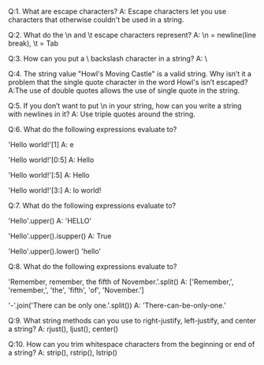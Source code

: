 Q:1. What are escape characters?
A: Escape characters let you use characters that otherwise couldn't be used in a string.

Q:2. What do the \n and \t escape characters represent?
A: \n = newline(line break), \t = Tab

Q:3. How can you put a \ backslash character in a string?
A: \\

Q:4. The string value "Howl's Moving Castle" is a valid string. Why isn’t it a problem that the single quote character in the word Howl's isn’t escaped?
A:The use of double quotes allows the use of single quote in the string.

Q:5. If you don’t want to put \n in your string, how can you write a string with newlines in it?
A: Use triple quotes around the string.

Q:6. What do the following expressions evaluate to?

'Hello world!'[1]
A: e

'Hello world!'[0:5]
A: Hello

'Hello world!'[:5]
A: Hello

'Hello world!'[3:]
A: lo world!

Q:7. What do the following expressions evaluate to?

'Hello'.upper()
A: 'HELLO'

'Hello'.upper().isupper()
A: True

'Hello'.upper().lower()
'hello'

Q:8. What do the following expressions evaluate to?

'Remember, remember, the fifth of November.'.split()
A: ['Remember,', 'remember,', 'the', 'fifth', 'of', 'November.']

'-'.join('There can be only one.'.split())
A: 'There-can-be-only-one.'

Q:9. What string methods can you use to right-justify, left-justify, and center a string?
A: rjust(), ljust(), center()

Q:10. How can you trim whitespace characters from the beginning or end of a string?
A: strip(), rstrip(), lstrip()